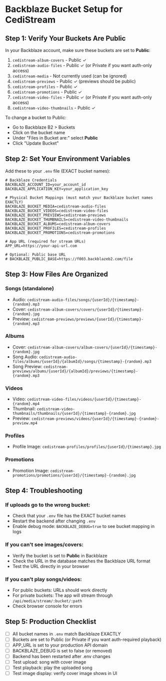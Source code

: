 # Backblaze Bucket Setup for CediStream

## Step 1: Verify Your Buckets Are Public

In your Backblaze account, make sure these buckets are set to **Public**:

1. `cedistream-album-covers` - Public ✓
2. `cedistream-audio-files` - Public ✓ (or Private if you want auth-only access)
3. `cedistream-media` - Not currently used (can be ignored)
4. `cedistream-previews` - Public ✓ (previews should be public)
5. `cedistream-profiles` - Public ✓
6. `cedistream-promotions` - Public ✓
7. `cedistream-video-files` - Public ✓ (or Private if you want auth-only access)
8. `cedistream-video-thumbnails` - Public ✓

To change a bucket to Public:
- Go to Backblaze B2 > Buckets
- Click on the bucket name
- Under "Files in Bucket are:" select **Public**
- Click "Update Bucket"

## Step 2: Set Your Environment Variables

Add these to your `.env` file (EXACT bucket names):

```env
# Backblaze Credentials
BACKBLAZE_ACCOUNT_ID=your_account_id
BACKBLAZE_APPLICATION_KEY=your_application_key

# Physical Bucket Mappings (must match your Backblaze bucket names EXACTLY)
BACKBLAZE_BUCKET_MEDIA=cedistream-audio-files
BACKBLAZE_BUCKET_VIDEOS=cedistream-video-files
BACKBLAZE_BUCKET_PREVIEWS=cedistream-previews
BACKBLAZE_BUCKET_THUMBNAILS=cedistream-video-thumbnails
BACKBLAZE_BUCKET_ALBUMS=cedistream-album-covers
BACKBLAZE_BUCKET_PROFILES=cedistream-profiles
BACKBLAZE_BUCKET_PROMOTIONS=cedistream-promotions

# App URL (required for stream URLs)
APP_URL=https://your-api-url.com

# Optional: Public base URL
# BACKBLAZE_PUBLIC_BASE=https://f003.backblazeb2.com/file
```

## Step 3: How Files Are Organized

### Songs (standalone)
- Audio: `cedistream-audio-files/songs/{userId}/{timestamp}-{random}.mp3`
- Cover: `cedistream-album-covers/covers/{userId}/{timestamp}-{random}.jpg`
- Preview: `cedistream-previews/previews/{userId}/{timestamp}-{random}.mp3`

### Albums
- Cover: `cedistream-album-covers/album-covers/{userId}/{timestamp}-{random}.jpg`
- Song Audio: `cedistream-audio-files/albums/{userId}/{albumId}/songs/{timestamp}-{random}.mp3`
- Song Preview: `cedistream-previews/albums/{userId}/{albumId}/previews/{timestamp}-{random}.mp3`

### Videos
- Video: `cedistream-video-files/videos/{userId}/{timestamp}-{random}.mp4`
- Thumbnail: `cedistream-video-thumbnails/thumbnails/{userId}/{timestamp}-{random}.jpg`
- Preview: `cedistream-previews/videos/{userId}/{timestamp}-{random}-preview.mp4`

### Profiles
- Profile Image: `cedistream-profiles/profiles/{userId}/{timestamp}.jpg`

### Promotions
- Promotion Image: `cedistream-promotions/promotions/{userId}/{timestamp}-{random}.jpg`

## Step 4: Troubleshooting

### If uploads go to the wrong bucket:
- Check that your `.env` file has the EXACT bucket names
- Restart the backend after changing `.env`
- Enable debug mode: `BACKBLAZE_DEBUG=true` to see bucket mapping in logs

### If you can't see images/covers:
- Verify the bucket is set to **Public** in Backblaze
- Check the URL in the database matches the Backblaze URL format
- Test the URL directly in your browser

### If you can't play songs/videos:
- For public buckets: URLs should work directly
- For private buckets: The app will stream through `/api/media/stream/:bucket/:path`
- Check browser console for errors

## Step 5: Production Checklist

- [ ] All bucket names in `.env` match Backblaze EXACTLY
- [ ] Buckets are set to Public (or Private if you want auth-required playback)
- [ ] APP_URL is set to your production API domain
- [ ] BACKBLAZE_DEBUG is set to false (or removed)
- [ ] Backend has been restarted after .env changes
- [ ] Test upload: song with cover image
- [ ] Test playback: play the uploaded song
- [ ] Test image display: verify cover image shows in UI
